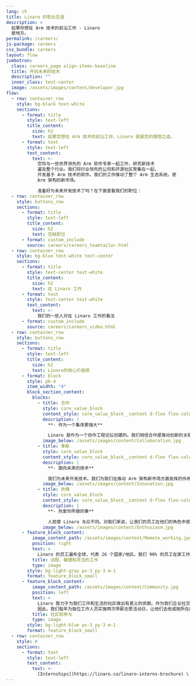 ```yaml
---
lang: ch
title: Linaro 的职业生涯
description: >
  如果你想在 Arm 技术的前沿工作 - Linaro
  是地方。
permalink: /careers/
js-package: careers
css_bundle: careers
layout: flow
jumbotron:
  class: careers_page align-items-baseline
  title: 开创未来的技术
  description: ""
  inner_class: text-center
  image: /assets/images/content/developer.jpg
flow:
  - row: container_row
    style: bg-black text-white
    sections:
      - format: title
        style: text-left
        title_content:
          size: h2
          text: 如果您想在 Arm 技术的前沿工作，Linaro 就是您的理想之选。
      - format: text
        style: text-left
        text_content:
          text: >-
            您将与一些世界领先的 Arm 软件专家一起工作，研究新技术
            遍及整个行业。我们将行业领先的公司和开源社区聚集在一起，
            开发基于 Arm 技术的软件。我们的工作推动了整个 Arm 生态系统，使
            Arm 架构的新市场。

            准备好为未来开发技术了吗？在下面查看我们的职位：
  - row: container_row
    style: buttons_row
    sections:
      - format: title
        style: text-left
        title_content:
          size: h2
          text: 空缺职位
      - format: custom_include
        source: careers/careers_teamtailor.html
  - row: container_row
    style: bg-blue text-white text-center
    sections:
      - format: title
        style: text-center text-white
        title_content:
          size: h2
          text: 在 Linaro 工作
      - format: text
        style: text-center text-white
        text_content:
          text: >-
            我们的一些人对在 Linaro 工作的看法
      - format: custom_include
        source: careers/careers_video.html
  - row: container_row
    style: buttons_row
    sections:
      - format: title
        style: text-left
        title_content:
          size: h2
          text: Linaro的核心价值观
      - format: block
        style: pb-4
        item_width: "4"
        block_section_content:
          blocks:
            - title: 合作
              style: core_value_block
              content_style: core_value_block__content d-flex flex-column justify-content-between align-items-start
              description: |
                **- 作为一个集体更强大**

                Linaro 是作为一个协作工程论坛创建的。我们相信合作是推动创新的关键，这有利于更大的利益。
              image_below: /assets/images/content/Collaboration.jpg
            - title: 革新
              style: core_value_block
              content_style: core_value_block__content d-flex flex-column justify-content-between align-items-start
              description: |
                **- 面向未来的技术**

                我们为未来开发技术。我们为我们在推动 Arm 架构新市场方面发挥的作用感到自豪，这项技术造福了许多人的生活。
              image_below: /assets/images/content/Innovation.jpg
            - title: 热情
              style: core_value_block
              content_style: core_value_block__content d-flex flex-column justify-content-between align-items-start
              description: |
                **- 热爱你所做的事**

                人民使 Linaro 与众不同。对我们来说，让我们的员工在他们的角色中感受到积极性并享受良好的工作/生活平衡对我们来说非常重要。
              image_below: /assets/images/content/Enthusiasm.jpg
      - feature_block_content:
          image_content_path: /assets/images/content/Remote_working.jpg
          position: right
          text: >
            Linaro 的员工遍布全球，代表 26 个国家/地区。我们 90% 的员工在家工作，我们还为办公室员工提供远程、敏捷和灵活的工作方式。我们相信灵活的工作可以促进更好的工作与生活平衡——更专注的能力，更少的分心，更多的时间陪伴家人和朋友，节省成本和时间，从而提高动力。我们的大多数员工在家工作这一事实也使我们能够保持较小的碳足迹。
          title: 远程、敏捷和灵活的工作
          type: image
        style: bg-light-gray px-3 py-3 m-1
        format: feature_block_small
      - feature_block_content:
          image_content_path: /assets/images/content/Community.jpg
          position: left
          text: >
            Linaro 致力于为我们工作和生活的社区做出有意义的贡献。作为我们企业社交活动的一部分
            因此，我们每年为每位工作人员实施两次带薪志愿活动日，让他们去他或她所在的地区做志愿者。我们认为这可以提高员工的敬业度和幸福感，有助于培养个人的软技能，让员工感受到他们正在回馈社区。
          title: 社区和参与
          type: image
        style: bg-light-blue px-3 py-3 m-1
        format: feature_block_small
  - row: container_row
    style: #
    sections:
      - format: text
        style: text-left
        text_content:
          text: >-
            [Internships](https://linaro.co/linaro-interns-brochure) \| [View our Privacy Policy](/assets/downloads/careers-privacy-policy.pdf) \| [View our Recruitment Policy](/assets/downloads/Recruitment-and-SelectionPolicyProcedure.pdf)
---
```

